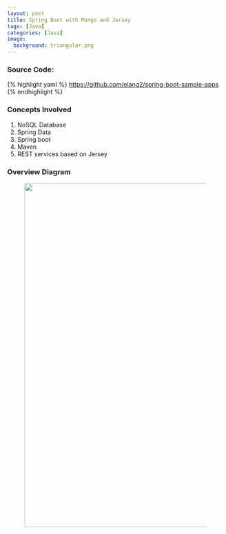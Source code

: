 ```yaml
---
layout: post
title: Spring Boot with Mongo and Jersey
tags: [Java]
categories: [Java]
image:
  background: triangular.png
---
```




### Source Code: 
{% highlight yaml %}
https://github.com/elang2/spring-boot-sample-apps
{% endhighlight %}

### Concepts Involved 

1. NoSQL Database
2. Spring Data
3. Spring boot
4. Maven
5. REST services based on Jersey

### Overview Diagram

<figure class="center">
	<img src="/images/spring-boot/boot-jersey-mongo.png" height="800px"></img>
</figure>




